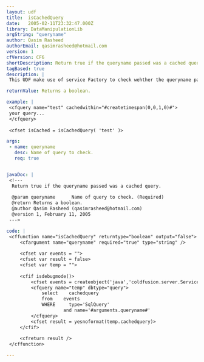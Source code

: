 ```yaml
---
layout: udf
title:  isCachedQuery
date:   2005-02-11T23:32:47.000Z
library: DataManipulationLib
argString: "queryname"
author: Qasim Rasheed
authorEmail: qasimrasheed@hotmail.com
version: 1
cfVersion: CF6
shortDescription: Return true if the queryname passed was a cached query.
tagBased: true
description: |
 This UDF make use of service Factory to check wehther the queryname passed was run as a cached query.

returnValue: Returns a boolean.

example: |
 <cfquery name="test" cachedwithin="#createtimespan(0,0,1,0)#">
 your query...
 </cfquery>
 
 <cfset isCached = isCachedQuery( 'test' )>

args:
 - name: queryname
   desc: Name of query to check.
   req: true


javaDoc: |
 <!---
  Return true if the queryname passed was a cached query.
  
  @param queryname      Name of query to check. (Required)
  @return Returns a boolean. 
  @author Qasim Rasheed (qasimrasheed@hotmail.com) 
  @version 1, February 11, 2005 
 --->

code: |
 <cffunction name="isCachedQuery" returntype="boolean" output="false">
     <cfargument name="queryname" required="true" type="string" />
     
     <cfset var events = "">
     <cfset var result = false>    
     <cfset var temp = "">
     
     <cfif isdebugmode()>
         <cfset events = createobject('java','coldfusion.server.ServiceFactory').getDebuggingService().getDebugger().getData()>
         <cfquery name="temp" dbtype="query">
             select    cachedquery
             from    events
             WHERE     type='SqlQuery' 
                     and name='#arguments.queryname#'
         </cfquery>
         <cfset result = yesnoformat(temp.cachedquery)>
     </cfif>
 
     <cfreturn result />
 </cffunction>

---
```


